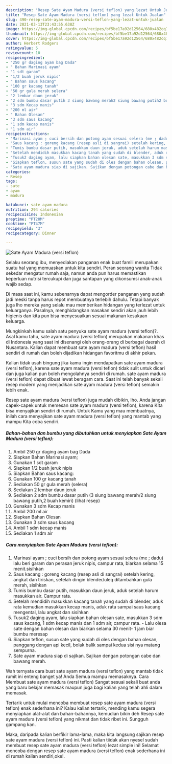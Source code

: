 ```yaml
---
description: "Resep Sate Ayam Madura (versi teflon) yang lezat Untuk Jualan"
title: "Resep Sate Ayam Madura (versi teflon) yang lezat Untuk Jualan"
slug: 490-resep-sate-ayam-madura-versi-teflon-yang-lezat-untuk-jualan
date: 2021-03-13T23:43:55.638Z
image: https://img-global.cpcdn.com/recipes/bf5be17a92d12564/680x482cq70/sate-ayam-madura-versi-teflon-foto-resep-utama.jpg
thumbnail: https://img-global.cpcdn.com/recipes/bf5be17a92d12564/680x482cq70/sate-ayam-madura-versi-teflon-foto-resep-utama.jpg
cover: https://img-global.cpcdn.com/recipes/bf5be17a92d12564/680x482cq70/sate-ayam-madura-versi-teflon-foto-resep-utama.jpg
author: Herbert Rodgers
ratingvalue: 5
reviewcount: 10
recipeingredient:
- "250 gr daging ayam bag Dada"
- " Bahan Marinasi ayam"
- "1 sdt garam"
- "1/2 buah jeruk nipis"
- " Bahan saus kacang"
- "100 gr kacang tanah"
- "50 gr gula merah selera"
- "2 lembar daun jeruk"
- "2 sdm bumbu dasar putih 3 siung bawang merah2 siung bawang putih2 buah kemiri           lihat resep"
- "3 sdm Kecap manis"
- "200 ml air"
- " Bahan Olesan"
- "3 sdm saus kacang"
- "1 sdm kecap manis"
- "1 sdm air"
recipeinstructions:
- "Marinasi ayam ; cuci bersih dan potong ayam sesuai selera (me ; dadu) lalu beri garam dan perasan jeruk nipis, campur rata, biarkan selama 15 menit.sisihkan"
- "Saus kacang : goreng kacang (resep asli di sangrai) setelah kering, angkat dan tiriskan, setelah dingin blender/uleq ditambahkan gula merah, sisihkan"
- "Tumis bumbu dasar putih, masukkan daun jeruk, aduk setelah harum masukkan air. Campur rata."
- "Setelah mendidih masukkan kacang tanah yang sudah di blender, aduk rata kemudian masukkan kecap manis, aduk rata sampai saus kacang mengental, lalu angkat dan sisihkan"
- "Tusuk2 daging ayam, lalu siapkan bahan olesan sate, masukkan 3 sdm saus kacang, 1 sdm kecap manis dan 1 sdm air, campur rata.  Lalu olesa sate dengan bahan olesan dan biarkan selama 30 menit- 1 jam biar bumbu meresap"
- "Siapkan teflon, susun sate yang sudah di oles dengan bahan olesan, panggang dengan api kecil, bolak balik sampai kedua sisi nya matang sempurna."
- "Sate ayam madura siap di sajikan. Sajikan dengan potongan cabe dan bawang merah."
categories:
- Resep
tags:
- sate
- ayam
- madura

katakunci: sate ayam madura 
nutrition: 294 calories
recipecuisine: Indonesian
preptime: "PT20M"
cooktime: "PT47M"
recipeyield: "3"
recipecategory: Dinner

---
```



![Sate Ayam Madura (versi teflon)](https://img-global.cpcdn.com/recipes/bf5be17a92d12564/680x482cq70/sate-ayam-madura-versi-teflon-foto-resep-utama.jpg)

Selaku seorang ibu, menyediakan panganan enak buat famili merupakan suatu hal yang memuaskan untuk kita sendiri. Peran seorang  wanita Tidak sekedar mengatur rumah saja, namun anda pun harus memastikan keperluan nutrisi tercukupi dan juga santapan yang dikonsumsi anak-anak wajib sedap.

Di masa  saat ini, kamu sebenarnya dapat mengorder panganan yang sudah jadi meski tanpa harus repot membuatnya terlebih dahulu. Tetapi banyak juga lho mereka yang selalu mau memberikan hidangan yang terlezat untuk keluarganya. Pasalnya, menghidangkan masakan sendiri akan jauh lebih higienis dan kita pun bisa menyesuaikan sesuai makanan kesukaan keluarga. 



Mungkinkah kamu salah satu penyuka sate ayam madura (versi teflon)?. Asal kamu tahu, sate ayam madura (versi teflon) merupakan makanan khas di Indonesia yang saat ini disenangi oleh orang-orang di berbagai daerah di Nusantara. Kalian dapat membuat sate ayam madura (versi teflon) hasil sendiri di rumah dan boleh dijadikan hidangan favoritmu di akhir pekan.

Kalian tidak usah bingung jika kamu ingin mendapatkan sate ayam madura (versi teflon), karena sate ayam madura (versi teflon) tidak sulit untuk dicari dan juga kalian pun boleh mengolahnya sendiri di rumah. sate ayam madura (versi teflon) dapat dibuat lewat beragam cara. Saat ini telah banyak sekali resep modern yang menjadikan sate ayam madura (versi teflon) semakin lebih enak.

Resep sate ayam madura (versi teflon) juga mudah dibikin, lho. Anda jangan capek-capek untuk memesan sate ayam madura (versi teflon), karena Kita bisa menyajikan sendiri di rumah. Untuk Kamu yang mau membuatnya, inilah cara menyajikan sate ayam madura (versi teflon) yang mantab yang mampu Kita coba sendiri.

<!--inarticleads1-->

##### Bahan-bahan dan bumbu yang dibutuhkan untuk menyiapkan Sate Ayam Madura (versi teflon):

1. Ambil 250 gr daging ayam bag Dada
1. Siapkan  Bahan Marinasi ayam;
1. Gunakan 1 sdt garam
1. Siapkan 1/2 buah jeruk nipis
1. Siapkan  Bahan saus kacang:
1. Gunakan 100 gr kacang tanah
1. Sediakan 50 gr gula merah (selera)
1. Sediakan 2 lembar daun jeruk
1. Sediakan 2 sdm bumbu dasar putih (3 siung bawang merah/2 siung bawang putih,2 buah kemiri)           (lihat resep)
1. Gunakan 3 sdm Kecap manis
1. Ambil 200 ml air
1. Siapkan  Bahan Olesan
1. Gunakan 3 sdm saus kacang
1. Ambil 1 sdm kecap manis
1. Sediakan 1 sdm air




<!--inarticleads2-->

##### Cara menyiapkan Sate Ayam Madura (versi teflon):

1. Marinasi ayam ; cuci bersih dan potong ayam sesuai selera (me ; dadu) lalu beri garam dan perasan jeruk nipis, campur rata, biarkan selama 15 menit.sisihkan
1. Saus kacang : goreng kacang (resep asli di sangrai) setelah kering, angkat dan tiriskan, setelah dingin blender/uleq ditambahkan gula merah, sisihkan
1. Tumis bumbu dasar putih, masukkan daun jeruk, aduk setelah harum masukkan air. Campur rata.
1. Setelah mendidih masukkan kacang tanah yang sudah di blender, aduk rata kemudian masukkan kecap manis, aduk rata sampai saus kacang mengental, lalu angkat dan sisihkan
1. Tusuk2 daging ayam, lalu siapkan bahan olesan sate, masukkan 3 sdm saus kacang, 1 sdm kecap manis dan 1 sdm air, campur rata.  - Lalu olesa sate dengan bahan olesan dan biarkan selama 30 menit- 1 jam biar bumbu meresap
1. Siapkan teflon, susun sate yang sudah di oles dengan bahan olesan, panggang dengan api kecil, bolak balik sampai kedua sisi nya matang sempurna.
1. Sate ayam madura siap di sajikan. Sajikan dengan potongan cabe dan bawang merah.




Wah ternyata cara buat sate ayam madura (versi teflon) yang mantab tidak rumit ini enteng banget ya! Anda Semua mampu memasaknya. Cara Membuat sate ayam madura (versi teflon) Sangat sesuai sekali buat anda yang baru belajar memasak maupun juga bagi kalian yang telah ahli dalam memasak.

Tertarik untuk mulai mencoba membuat resep sate ayam madura (versi teflon) enak sederhana ini? Kalau kalian tertarik, mending kamu segera menyiapkan alat-alat dan bahan-bahannya, kemudian bikin deh Resep sate ayam madura (versi teflon) yang nikmat dan tidak ribet ini. Sungguh gampang kan. 

Maka, daripada kalian berfikir lama-lama, maka kita langsung sajikan resep sate ayam madura (versi teflon) ini. Pasti kalian tiidak akan nyesel sudah membuat resep sate ayam madura (versi teflon) lezat simple ini! Selamat mencoba dengan resep sate ayam madura (versi teflon) enak sederhana ini di rumah kalian sendiri,oke!.

